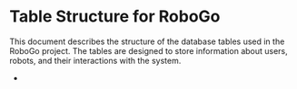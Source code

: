 Table Structure for RoboGo
=========================

This document describes the structure of the database tables used in the RoboGo project. The tables are designed to store information about users, robots, and their interactions with the system.

- 